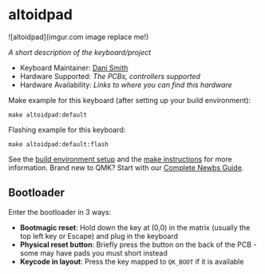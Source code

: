 # altoidpad

![altoidpad](imgur.com image replace me!)

*A short description of the keyboard/project*

* Keyboard Maintainer: [Dani Smith](https://github.com/danini-the-panini)
* Hardware Supported: *The PCBs, controllers supported*
* Hardware Availability: *Links to where you can find this hardware*

Make example for this keyboard (after setting up your build environment):

    make altoidpad:default

Flashing example for this keyboard:

    make altoidpad:default:flash

See the [build environment setup](https://docs.qmk.fm/#/getting_started_build_tools) and the [make instructions](https://docs.qmk.fm/#/getting_started_make_guide) for more information. Brand new to QMK? Start with our [Complete Newbs Guide](https://docs.qmk.fm/#/newbs).

## Bootloader

Enter the bootloader in 3 ways:

* **Bootmagic reset**: Hold down the key at (0,0) in the matrix (usually the top left key or Escape) and plug in the keyboard
* **Physical reset button**: Briefly press the button on the back of the PCB - some may have pads you must short instead
* **Keycode in layout**: Press the key mapped to `QK_BOOT` if it is available
